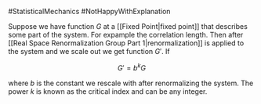 #StatisticalMechanics 
#NotHappyWithExplanation 

Suppose we have function $G$ at a [[Fixed Point|fixed point]] that describes some part of the system. For expample the correlation length. Then after [[Real Space Renormalization Group Part 1|renormalization]] is applied to the system and we scale out we get function $G'$. If 

$$
G' = b^kG
$$

where $b$ is the constant we rescale with after renormalizing the system. The power $k$ is known as the critical index and can be any integer. 